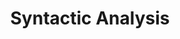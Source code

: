 ---
word: "true"

title: "Syntactic Analysis"

categories: ['']

tags: ['Syntactic', 'Analysis']

arwords: 'التحليل التركيبي'
arwords2: 'التحليل النحوي'

arexps: []

enwords: ['Syntactic Analysis']

enexps: []

arlexicons: 'ح'

enlexicons: 'S'

authors: ['Ruqayya Roshdy']

translators: ['']

citations: 'مقدمة في حوسبة اللغة العربية'

sources: 'مركز الملك عبدالله بن عبدالعزيز الدولي لخدمة اللغة العربية'

slug: ""
---